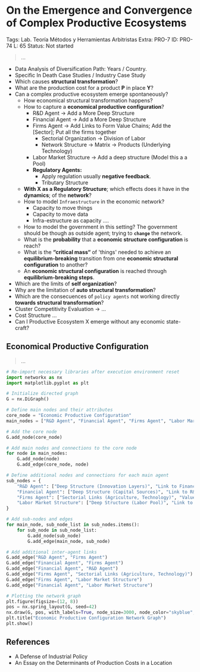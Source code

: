 # On the Emergence and Convergence of Complex Productive Ecosystems

Tags: Lab. Teoría Métodos y Herramientas Arbitristas
Extra: PRO-7
ID: PRO-74
L: 65
Status: Not started

> …
> 

- Data Analysis of Diversification Path:  Years / Country.
- Specific In Death Case Studies / Industry Case Study
- Which causes **structural transformation**?
- What are the production cost for a product **P** in place **Y**?
- Can a complex productive ecosystem emerge spontaneously?
    - How economical structural transformation happens?
    - How to capture a **economical productive configuration**?
        - R&D Agent → Add a More Deep Structure
        - Financial Agent → Add a More Deep Structure
        - Firms Agent → Add Links to Form Value Chains; Add the  [Sector]; Put all the firms together
            - Sectorial Organization → Division of Labor
            - Network Structure → Matrix → Products (Underlying Technology)
        - Labor Market Structure → Add a deep structure (Model this a a Pool)
        - **Regulatory Agents:**
            - Apply regulation usually **negative feedback**.
            - Tributary Structure
    - **With X as a Regulatory Structure**; which effects does it have in the **dynamics**; of the **network**?
    - How to model `Infraestructure`  in the economic network?
        - Capacity to move things
        - Capacity to move data
        - Infra-estructure as capacity ….
    - How to model the government in this setting?  The government should be though as outside agent; trying to **`change`** the network.
    - What is the **probability** that a **economic structure configuration** is reach?
    - What is the **“critical mass“** of 'things' needed to achieve an **equilibrium-breaking** transition from one **economic structural configuration** to another?
    - An **economic structural configuration** is reached through **equilibrium-breaking steps**.
- Which are the limits of **self organization**?
- Why are the limitation of **auto structural transformation**?
- Which are the consecuences of `policy agents` not working directly **towards structural transformation**?
- Cluster Competitivity Evaluation → …
- Cost Structure …
- Can I Productive Ecosystem X emerge without any economic state-craft?

## **Economical Productive Configuration**

> …
> 

```python
# Re-import necessary libraries after execution environment reset
import networkx as nx
import matplotlib.pyplot as plt

# Initialize directed graph
G = nx.DiGraph()

# Define main nodes and their attributes
core_node = "Economic Productive Configuration"
main_nodes = ["R&D Agent", "Financial Agent", "Firms Agent", "Labor Market Structure"]

# Add the core node
G.add_node(core_node)

# Add main nodes and connections to the core node
for node in main_nodes:
    G.add_node(node)
    G.add_edge(core_node, node)

# Define additional nodes and connections for each main agent
sub_nodes = {
    "R&D Agent": ["Deep Structure (Innovation Layers)", "Link to Financial Agent", "Link to Firms Agent"],
    "Financial Agent": ["Deep Structure (Capital Sources)", "Link to R&D Agent", "Link to Firms Agent", "Link to Labor Market Structure"],
    "Firms Agent": ["Sectorial Links (Agriculture, Technology)", "Value Chains", "Link to Labor Market Structure", "Link to Financial Agent"],
    "Labor Market Structure": ["Deep Structure (Labor Pool)", "Link to Firms Agent"]
}

# Add sub-nodes and edges
for main_node, sub_node_list in sub_nodes.items():
    for sub_node in sub_node_list:
        G.add_node(sub_node)
        G.add_edge(main_node, sub_node)

# Add additional inter-agent links
G.add_edge("R&D Agent", "Firms Agent")
G.add_edge("Financial Agent", "Firms Agent")
G.add_edge("Financial Agent", "R&D Agent")
G.add_edge("Firms Agent", "Sectorial Links (Agriculture, Technology)")
G.add_edge("Firms Agent", "Labor Market Structure")
G.add_edge("Financial Agent", "Labor Market Structure")

# Plotting the network graph
plt.figure(figsize=(12, 8))
pos = nx.spring_layout(G, seed=42)
nx.draw(G, pos, with_labels=True, node_size=3000, node_color="skyblue", font_size=8, font_weight="bold", edge_color="gray", arrowsize=10)
plt.title("Economic Productive Configuration Network Graph")
plt.show()
```

## References

- A Defense of Industrial Policy
- An Essay on the Determinants of Production Costs in a Location